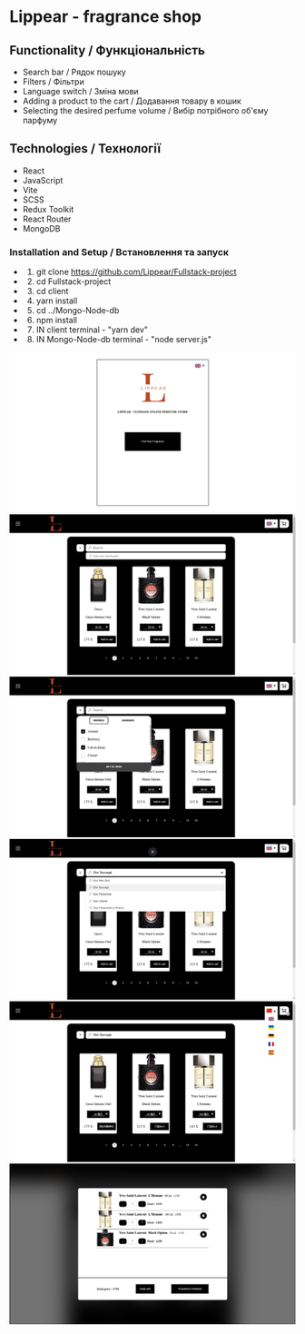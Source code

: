 # Lippear - fragrance shop

## Functionality / Функціональність

- Search bar / Рядок пошуку
- Filters / Фільтри
- Language switch / Зміна мови
- Adding a product to the cart / Додавання товару в кошик
- Selecting the desired perfume volume / Вибір потрібного об'єму парфуму

## Technologies / Технології

- React
- JavaScript
- Vite
- SCSS
- Redux Toolkit
- React Router
- MongoDB


### Installation and Setup / Встановлення та запуск

- 1. git clone https://github.com/Lippear/Fullstack-project
- 2. cd Fullstack-project 
- 3. cd client
- 4. yarn install
- 5. cd ../Mongo-Node-db
- 6. npm install
- 7. IN client terminal - "yarn dev"
- 8.  IN Mongo-Node-db terminal - "node server.js" 

![1](./screenshots/screen6.png)
![2](./screenshots/screen1.png)
![3](./screenshots/screen2.png)
![4](./screenshots/screen3.png)
![5](./screenshots/screen5.png)
![6](./screenshots/screen4.png)



